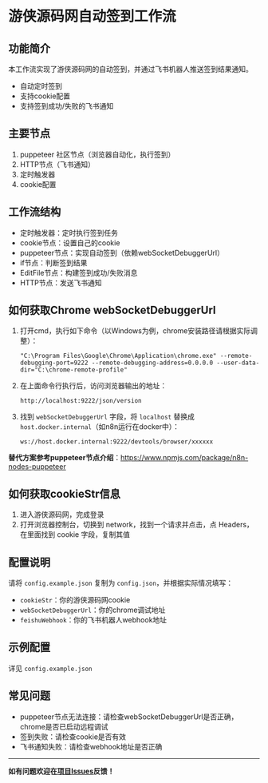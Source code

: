 # 游侠源码网自动签到工作流

## 功能简介

本工作流实现了游侠源码网的自动签到，并通过飞书机器人推送签到结果通知。

- 自动定时签到
- 支持cookie配置
- 支持签到成功/失败的飞书通知

## 主要节点

1. puppeteer 社区节点（浏览器自动化，执行签到）
2. HTTP节点（飞书通知）
3. 定时触发器
4. cookie配置

## 工作流结构

- 定时触发器：定时执行签到任务
- cookie节点：设置自己的cookie
- puppeteer节点：实现自动签到（依赖webSocketDebuggerUrl）
- if节点：判断签到结果
- EditFile节点：构建签到成功/失败消息
- HTTP节点：发送飞书通知

## 如何获取Chrome webSocketDebuggerUrl

1. 打开cmd，执行如下命令（以Windows为例，chrome安装路径请根据实际调整）：

   ```
   "C:\Program Files\Google\Chrome\Application\chrome.exe" --remote-debugging-port=9222 --remote-debugging-address=0.0.0.0 --user-data-dir="C:\chrome-remote-profile"
   ```

2. 在上面命令行执行后，访问浏览器输出的地址：

   ```
   http://localhost:9222/json/version
   ```

3. 找到 `webSocketDebuggerUrl` 字段，将 `localhost` 替换成 `host.docker.internal`（如n8n运行在docker中）：

   ```
   ws://host.docker.internal:9222/devtools/browser/xxxxxx
   ```

**替代方案参考puppeteer节点介绍**：https://www.npmjs.com/package/n8n-nodes-puppeteer

## 如何获取cookieStr信息

1. 进入游侠源码网，完成登录
2. 打开浏览器控制台，切换到 network，找到一个请求并点击，点 Headers，在里面找到 cookie 字段，复制其值

## 配置说明

请将 `config.example.json` 复制为 `config.json`，并根据实际情况填写：

- `cookieStr`：你的游侠源码网cookie
- `webSocketDebuggerUrl`：你的chrome调试地址
- `feishuWebhook`：你的飞书机器人webhook地址

## 示例配置

详见 `config.example.json`

## 常见问题

- puppeteer节点无法连接：请检查webSocketDebuggerUrl是否正确，chrome是否已启动远程调试
- 签到失败：请检查cookie是否有效
- 飞书通知失败：请检查webhook地址是否正确

---

**如有问题欢迎在[项目Issues](https://github.com/Qinjianbo/n8n_workflow/issues)反馈！**
